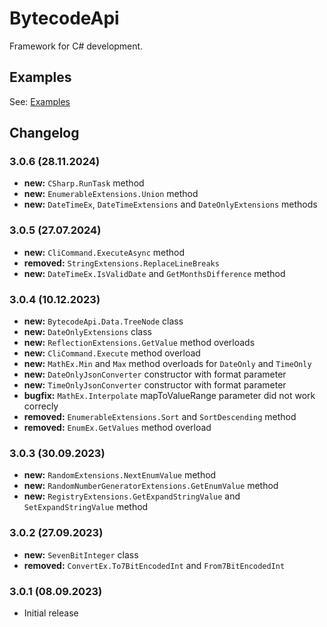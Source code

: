 # BytecodeApi

Framework for C# development.

## Examples

See: [Examples](https://github.com/bytecode77/bytecode-api/blob/master/BytecodeApi/README.md)

## Changelog

### 3.0.6 (28.11.2024)

* **new:** `CSharp.RunTask` method
* **new:** `EnumerableExtensions.Union` method
* **new:** `DateTimeEx`, `DateTimeExtensions` and `DateOnlyExtensions` methods

### 3.0.5 (27.07.2024)

* **new:** `CliCommand.ExecuteAsync` method
* **removed:** `StringExtensions.ReplaceLineBreaks`
* **new:** `DateTimeEx.IsValidDate` and `GetMonthsDifference` method

### 3.0.4 (10.12.2023)

* **new:** `BytecodeApi.Data.TreeNode` class
* **new:** `DateOnlyExtensions` class
* **new:** `ReflectionExtensions.GetValue` method overloads
* **new:** `CliCommand.Execute` method overload
* **new:** `MathEx.Min` and `Max` method overloads for `DateOnly` and `TimeOnly`
* **new:** `DateOnlyJsonConverter` constructor with format parameter
* **new:** `TimeOnlyJsonConverter` constructor with format parameter
* **bugfix:** `MathEx.Interpolate` mapToValueRange parameter did not work correcly
* **removed:** `EnumerableExtensions.Sort` and `SortDescending` method
* **removed:** `EnumEx.GetValues` method overload

### 3.0.3 (30.09.2023)

* **new:** `RandomExtensions.NextEnumValue` method
* **new:** `RandomNumberGeneratorExtensions.GetEnumValue` method
* **new:** `RegistryExtensions.GetExpandStringValue` and `SetExpandStringValue` method

### 3.0.2 (27.09.2023)

* **new:** `SevenBitInteger` class
* **removed:** `ConvertEx.To7BitEncodedInt` and `From7BitEncodedInt`

### 3.0.1 (08.09.2023)

* Initial release